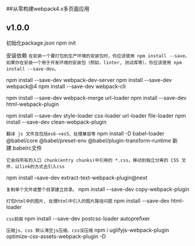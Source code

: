 ##从零构建webpack4.x多页面应用

## v1.0.0

初始化package.json
npm init

安装依赖
`在安装一个要打包到生产环境的安装包时，你应该使用 npm install --save，如果你在安装一个用于开发环境的安装包（例如，linter, 测试库等），你应该使用 npm install --save-dev。`

npm install --save-dev webpack-dev-server 
npm install --save-dev webpack@4 
npm install --save-dev webpack-cli 

npm install --save-dev webpack-merge url-loader
npm install --save-dev html-webpack-plugin 

npm install --save-dev style-loader css-loader url-loader file-loader
npm install --save-dev clean-webpack-plugin

`翻译 js 文件及包括es6->es5、处理兼容等`
npm install -D babel-loader @babel/core @babel/preset-env @babel/plugin-transform-runtime
新建.babelrc文件

`它会将所有的入口 chunk(entry chunks)中引用的 *.css，移动到独立分离的 CSS 文件，以link的方式去引入css`
<!-- npm install --save-dev extract-text-webpack-plugin 不支持webpack4.0以上版本--> 
npm install –save-dev extract-text-webpack-plugin@next

`复制单个文件或整个目录建立目录。`
npm install --save-dev copy-webpack-plugin

`打包html中的图片, 处理html中引入的图片路径问题`
npm install --save-dev html-loader

`css前缀`
npm install --save-dev postcss-loader autoprefixer

`压缩js、css 默认清空js压缩、css没压缩`
npm i uglifyjs-webpack-plugin optimize-css-assets-webpack-plugin -D

